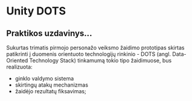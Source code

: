 # Unity DOTS

## Praktikos uzdavinys...

Sukurtas trimatis pirmojo personažo veiksmo žaidimo prototipas skirtas patikrinti į duomenis orientuoto technologijų rinkinio - DOTS (angl. Data-Oriented Technology Stack) tinkamumą tokio tipo žaidimuose, bus realizuota:
* ginklo valdymo sistema
* skirtingų atakų mechanizmas
* žaidėjo rezultatų fiksavimas;